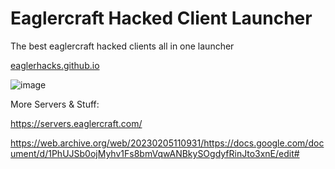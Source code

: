 # Eaglercraft Hacked Client Launcher
The best eaglercraft hacked clients all in one launcher


[eaglerhacks.github.io 
](https://eaglerhacks.github.io/)

![image](https://github.com/user-attachments/assets/3de24d6a-b1fd-41ff-b12c-9641f8d83ac9)




More Servers & Stuff:

https://servers.eaglercraft.com/

https://web.archive.org/web/20230205110931/https://docs.google.com/document/d/1PhUJSb0ojMyhv1Fs8bmVqwANBkySOgdyfRinJto3xnE/edit#  
